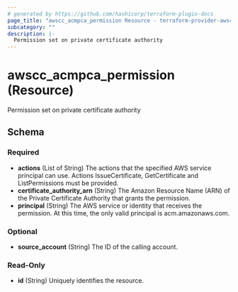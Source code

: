 ```yaml
---
# generated by https://github.com/hashicorp/terraform-plugin-docs
page_title: "awscc_acmpca_permission Resource - terraform-provider-awscc"
subcategory: ""
description: |-
  Permission set on private certificate authority
---
```


# awscc_acmpca_permission (Resource)

Permission set on private certificate authority



<!-- schema generated by tfplugindocs -->
## Schema

### Required

- **actions** (List of String) The actions that the specified AWS service principal can use. Actions IssueCertificate, GetCertificate and ListPermissions must be provided.
- **certificate_authority_arn** (String) The Amazon Resource Name (ARN) of the Private Certificate Authority that grants the permission.
- **principal** (String) The AWS service or identity that receives the permission. At this time, the only valid principal is acm.amazonaws.com.

### Optional

- **source_account** (String) The ID of the calling account.

### Read-Only

- **id** (String) Uniquely identifies the resource.


